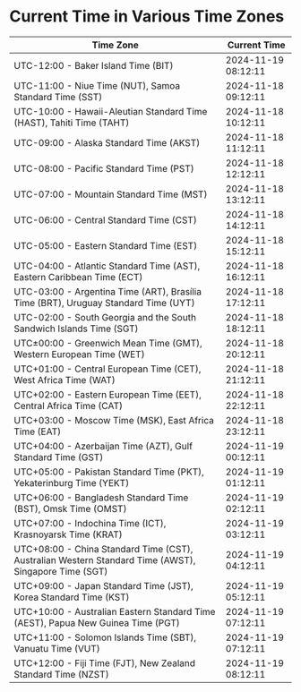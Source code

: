 # Current Time in Various Time Zones

| Time Zone | Current Time |
|-----------|--------------|
| UTC-12:00 - Baker Island Time (BIT) | 2024-11-19 08:12:11 |
| UTC-11:00 - Niue Time (NUT), Samoa Standard Time (SST) | 2024-11-18 09:12:11 |
| UTC-10:00 - Hawaii-Aleutian Standard Time (HAST), Tahiti Time (TAHT) | 2024-11-18 10:12:11 |
| UTC-09:00 - Alaska Standard Time (AKST) | 2024-11-18 11:12:11 |
| UTC-08:00 - Pacific Standard Time (PST) | 2024-11-18 12:12:11 |
| UTC-07:00 - Mountain Standard Time (MST) | 2024-11-18 13:12:11 |
| UTC-06:00 - Central Standard Time (CST) | 2024-11-18 14:12:11 |
| UTC-05:00 - Eastern Standard Time (EST) | 2024-11-18 15:12:11 |
| UTC-04:00 - Atlantic Standard Time (AST), Eastern Caribbean Time (ECT) | 2024-11-18 16:12:11 |
| UTC-03:00 - Argentina Time (ART), Brasília Time (BRT), Uruguay Standard Time (UYT) | 2024-11-18 17:12:11 |
| UTC-02:00 - South Georgia and the South Sandwich Islands Time (SGT) | 2024-11-18 18:12:11 |
| UTC±00:00 - Greenwich Mean Time (GMT), Western European Time (WET) | 2024-11-18 20:12:11 |
| UTC+01:00 - Central European Time (CET), West Africa Time (WAT) | 2024-11-18 21:12:11 |
| UTC+02:00 - Eastern European Time (EET), Central Africa Time (CAT) | 2024-11-18 22:12:11 |
| UTC+03:00 - Moscow Time (MSK), East Africa Time (EAT) | 2024-11-18 23:12:11 |
| UTC+04:00 - Azerbaijan Time (AZT), Gulf Standard Time (GST) | 2024-11-19 00:12:11 |
| UTC+05:00 - Pakistan Standard Time (PKT), Yekaterinburg Time (YEKT) | 2024-11-19 01:12:11 |
| UTC+06:00 - Bangladesh Standard Time (BST), Omsk Time (OMST) | 2024-11-19 02:12:11 |
| UTC+07:00 - Indochina Time (ICT), Krasnoyarsk Time (KRAT) | 2024-11-19 03:12:11 |
| UTC+08:00 - China Standard Time (CST), Australian Western Standard Time (AWST), Singapore Time (SGT) | 2024-11-19 04:12:11 |
| UTC+09:00 - Japan Standard Time (JST), Korea Standard Time (KST) | 2024-11-19 05:12:11 |
| UTC+10:00 - Australian Eastern Standard Time (AEST), Papua New Guinea Time (PGT) | 2024-11-19 07:12:11 |
| UTC+11:00 - Solomon Islands Time (SBT), Vanuatu Time (VUT) | 2024-11-19 07:12:11 |
| UTC+12:00 - Fiji Time (FJT), New Zealand Standard Time (NZST) | 2024-11-19 08:12:11 |
